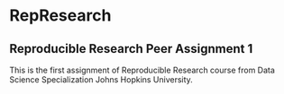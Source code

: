 # RepResearch
## Reproducible Research Peer Assignment 1

This is the first assignment of Reproducible Research course 
from Data Science Specialization Johns Hopkins University.


